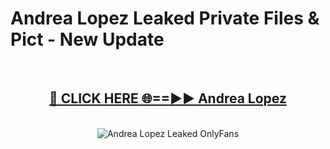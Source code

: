 # Andrea Lopez Leaked Private Files & Pict - New Update
<br>
<div align="center">
<h2><a href="https://mediafilles.blogspot.com/?title=Andrea_Lopez" rel="nofollow">🔴 CLICK HERE 🌐==►► Andrea Lopez</a></h2>
<br>
<a href="https://mediafilles.blogspot.com/?title=Andrea_Lopez" rel="nofollow" data-target="animated-image.originalLink"><img src="https://i.ibb.co.com/WyWwxjT/player-gif2.gif" alt="Andrea Lopez Leaked OnlyFans" style="max-width: 100%; display: inline-block;" data-target="animated-image.originalImage"></a>
</div>
<br>